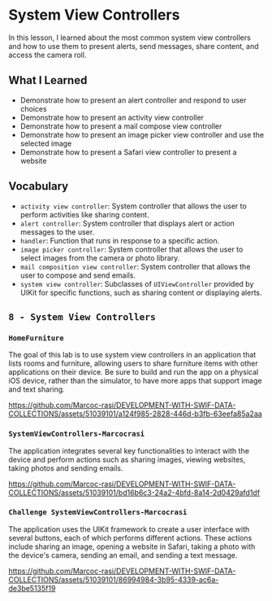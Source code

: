 # System View Controllers

In this lesson, I learned about the most common system view controllers and how to use them to present alerts, send messages, share content, and access the camera roll.

## What I Learned

- Demonstrate how to present an alert controller and respond to user choices
- Demonstrate how to present an activity view controller
- Demonstrate how to present a mail compose view controller
- Demonstrate how to present an image picker view controller and use the selected image
- Demonstrate how to present a Safari view controller to present a website

## Vocabulary
- `activity view controller`: System controller that allows the user to perform activities like sharing content.
- `alert controller`: System controller that displays alert or action messages to the user.
- `handler`: Function that runs in response to a specific action.
- `image picker controller`: System controller that allows the user to select images from the camera or photo library.
- `mail composition view controller`: System controller that allows the user to compose and send emails.
- `system view controller`: Subclasses of `UIViewController` provided by UIKit for specific functions, such as sharing content or displaying alerts.

## `8 - System View Controllers`

### `HomeFurniture`

The goal of this lab is to use system view controllers in an application that lists rooms and furniture, allowing users to share furniture items with other applications on their device. Be sure to build and run the app on a physical iOS device, rather than the simulator, to have more apps that support image and text sharing.

https://github.com/Marcoc-rasi/DEVELOPMENT-WITH-SWIF-DATA-COLLECTIONS/assets/51039101/a124f985-2828-446d-b3fb-63eefa85a2aa


### `SystemViewControllers-Marcocrasi`

The application integrates several key functionalities to interact with the device and perform actions such as sharing images, viewing websites, taking photos and sending emails.

https://github.com/Marcoc-rasi/DEVELOPMENT-WITH-SWIF-DATA-COLLECTIONS/assets/51039101/bd16b6c3-24a2-4bfd-8a14-2d0429afd1df


### `Challenge SystemViewControllers-Marcocrasi`

The application uses the UIKit framework to create a user interface with several buttons, each of which performs different actions. These actions include sharing an image, opening a website in Safari, taking a photo with the device's camera, sending an email, and sending a text message.

https://github.com/Marcoc-rasi/DEVELOPMENT-WITH-SWIF-DATA-COLLECTIONS/assets/51039101/86994984-3b95-4339-ac6a-de3be5135f19

